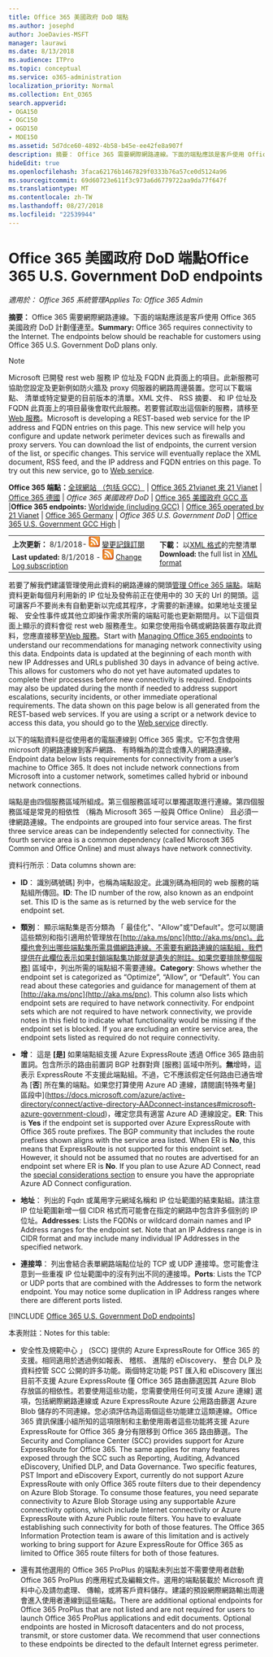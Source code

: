 ```yaml
---
title: Office 365 美國政府 DoD 端點
ms.author: josephd
author: JoeDavies-MSFT
manager: laurawi
ms.date: 8/13/2018
ms.audience: ITPro
ms.topic: conceptual
ms.service: o365-administration
localization_priority: Normal
ms.collection: Ent_O365
search.appverid:
- OGA150
- OGC150
- OGD150
- MOE150
ms.assetid: 5d7dce60-4892-4b58-b45e-ee42fe8a907f
description: 摘要： Office 365 需要網際網路連線。下面的端點應該是客戶使用 Office 365 美國政府 DoD 計劃僅連至。
hideEdit: true
ms.openlocfilehash: 3faca62176b1467829f0333b76a57ce0d5124a96
ms.sourcegitcommit: 69d60723e611f3c973a6d6779722aa9da77f647f
ms.translationtype: MT
ms.contentlocale: zh-TW
ms.lasthandoff: 08/27/2018
ms.locfileid: "22539944"
---
```

# <a name="office-365-us-government-dod-endpoints"></a><span data-ttu-id="64d6c-104">Office 365 美國政府 DoD 端點</span><span class="sxs-lookup"><span data-stu-id="64d6c-104">Office 365 U.S. Government DoD endpoints</span></span>

<span data-ttu-id="64d6c-105">*適用於： Office 365 系統管理*</span><span class="sxs-lookup"><span data-stu-id="64d6c-105">*Applies To: Office 365 Admin*</span></span>

 <span data-ttu-id="64d6c-p102">**摘要：** Office 365 需要網際網路連線。下面的端點應該是客戶使用 Office 365 美國政府 DoD 計劃僅連至。</span><span class="sxs-lookup"><span data-stu-id="64d6c-p102">**Summary:** Office 365 requires connectivity to the Internet. The endpoints below should be reachable for customers using Office 365 U.S. Government DoD plans only.</span></span>
  
> [!NOTE]
> <span data-ttu-id="64d6c-p103">Microsoft 已開發 rest web 服務 IP 位址及 FQDN 此頁面上的項目。此新服務可協助您設定及更新例如防火牆及 proxy 伺服器的網路周邊裝置。您可以下載端點、 清單或特定變更的目前版本的清單。XML 文件、 RSS 摘要、 和 IP 位址及 FQDN 此頁面上的項目最後會取代此服務。若要嘗試取出這個新的服務，請移至[Web 服務](managing-office-365-endpoints.md#webservice)。</span><span class="sxs-lookup"><span data-stu-id="64d6c-p103">Microsoft is developing a REST-based web service for the IP address and FQDN entries on this page. This new service will help you configure and update network perimeter devices such as firewalls and proxy servers. You can download the list of endpoints, the current version of the list, or specific changes. This service will eventually replace the XML document, RSS feed, and the IP address and FQDN entries on this page. To try out this new service, go to [Web service](managing-office-365-endpoints.md#webservice).</span></span>
  
 <span data-ttu-id="64d6c-113">**Office 365 端點：**[全球網站 （包括 GCC）](urls-and-ip-address-ranges.md) |  [Office 365 21vianet 來 21 Vianet](urls-and-ip-address-ranges-21vianet.md)  | [Office 365 德國](office-365-germany-endpoints.md) | *Office 365 美國政府 DoD* | [Office 365 美國政府 GCC 高](office-365-u-s-government-gcc-high-endpoints.md) |</span><span class="sxs-lookup"><span data-stu-id="64d6c-113">**Office 365 endpoints:** [Worldwide (including GCC)](urls-and-ip-address-ranges.md) | [Office 365 operated by 21 Vianet](urls-and-ip-address-ranges-21vianet.md)  | [Office 365 Germany](office-365-germany-endpoints.md) | *Office 365 U.S. Government DoD* | [Office 365 U.S. Government GCC High](office-365-u-s-government-gcc-high-endpoints.md) |</span></span>
  
|||
|:-----|:-----|
|<span data-ttu-id="64d6c-114">**上次更新：** 8/1/2018- ![RSS](media/5dc6bb29-25db-4f44-9580-77c735492c4b.png) [變更記錄訂閱](https://aka.ms/dodendpointrss)</span><span class="sxs-lookup"><span data-stu-id="64d6c-114">**Last updated:** 8/1/2018 - ![RSS](media/5dc6bb29-25db-4f44-9580-77c735492c4b.png) [Change Log subscription](https://aka.ms/dodendpointrss)</span></span> <br/> |<span data-ttu-id="64d6c-115">**下載：** 以[XML 格式](https://aka.ms/usdodendpoints)的完整清單</span><span class="sxs-lookup"><span data-stu-id="64d6c-115">**Download:** the full list in [XML format](https://aka.ms/usdodendpoints)</span></span> <br/> |
   
 <span data-ttu-id="64d6c-p104">若要了解我們建議管理使用此資料的網路連線的開頭[管理 Office 365 端點](managing-office-365-endpoints.md)。端點資料更新每個月利用新的 IP 位址及發佈前正在使用中的 30 天的 Url 的開頭。這可讓客戶不要尚未有自動更新以完成其程序，才需要的新連線。如果地址支援呈報、 安全性事件或其他立即操作需求所需的端點可能也更新期間月。以下這個頁面上顯示的資料會從 rest web 服務產生。如果您使用指令碼或網路裝置存取此資料，您應直接移至[Web 服務](managing-office-365-endpoints.md#webservice)。</span><span class="sxs-lookup"><span data-stu-id="64d6c-p104">Start with [Managing Office 365 endpoints](managing-office-365-endpoints.md) to understand our recommendations for managing network connectivity using this data. Endpoints data is updated at the beginning of each month with new IP Addresses and URLs published 30 days in advance of being active. This allows for customers who do not yet have automated updates to complete their processes before new connectivity is required. Endpoints may also be updated during the month if needed to address support escalations, security incidents, or other immediate operational requirements. The data shown on this page below is all generated from the REST-based web services. If you are using a script or a network device to access this data, you should go to the [Web service](managing-office-365-endpoints.md#webservice) directly.</span></span>

<span data-ttu-id="64d6c-p105">以下的端點資料是從使用者的電腦連線到 Office 365 需求。它不包含使用 microsoft 的網路連線到客戶網路、 有時稱為的混合或傳入的網路連線。</span><span class="sxs-lookup"><span data-stu-id="64d6c-p105">Endpoint data below lists requirements for connectivity from a user’s machine to Office 365. It does not include network connections from Microsoft into a customer network, sometimes called hybrid or inbound network connections.</span></span>

<span data-ttu-id="64d6c-p106">端點是由四個服務區域所組成。第三個服務區域可以單獨選取進行連線。第四個服務區域是常見的相依性 （稱為 Microsoft 365 一般與 Office Online） 且必須一律網路連線。</span><span class="sxs-lookup"><span data-stu-id="64d6c-p106">The endpoints are grouped into four service areas. The first three service areas can be independently selected for connectivity. The fourth service area is a common dependency (called Microsoft 365 Common and Office Online) and must always have network connectivity.</span></span>

<span data-ttu-id="64d6c-127">資料行所示︰</span><span class="sxs-lookup"><span data-stu-id="64d6c-127">Data columns shown are:</span></span>

- <span data-ttu-id="64d6c-p107">**ID**： 識別碼號碼] 列中，也稱為端點設定。此識別碼為相同的 web 服務的端點組所傳回。</span><span class="sxs-lookup"><span data-stu-id="64d6c-p107">**ID**: The ID number of the row, also known as an endpoint set. This ID is the same as is returned by the web service for the endpoint set.</span></span>

- <span data-ttu-id="64d6c-p108">**類別**： 顯示端點集是否分類為 「 最佳化"、"Allow"或"Default"。您可以閱讀這些類別和指引適用於管理放在[http://aka.ms/pnc](http://aka.ms/pnc)。此欄也會列出哪些端點集所需具備網路連線。不需要有網路連線的端點組，我們提供在此欄位表示如果封鎖端點集功能就是遺失的附註。如果您要排除整個服務] 區域中，列出所需的端點組不需要連線。</span><span class="sxs-lookup"><span data-stu-id="64d6c-p108">**Category**: Shows whether the endpoint set is categorized as “Optimize”, “Allow”, or “Default”. You can read about these categories and guidance for management of them at [http://aka.ms/pnc](http://aka.ms/pnc). This column also lists which endpoint sets are required to have network connectivity. For endpoint sets which are not required to have network connectivity, we provide notes in this field to indicate what functionality would be missing if the endpoint set is blocked. If you are excluding an entire service area, the endpoint sets listed as required do not require connectivity.</span></span>

- <span data-ttu-id="64d6c-p109">**增**： 這是 **[是]** 如果端點組支援 Azure ExpressRoute 透過 Office 365 路由前置詞。包含所示的路由前置詞 BGP 社群對齊 [服務] 區域中所列。**無**增時，這表示 ExpressRoute 不支援此端點組。不過，它不應該假定任何路由已通告增為 [**否**] 所在集的端點。如果您打算使用 Azure AD 連線，請閱讀[特殊考量] 區段中](https://docs.microsoft.com/azure/active-directory/connect/active-directory-AADconnect-instances#microsoft-azure-government-cloud)，確定您具有適當 Azure AD 連線設定。</span><span class="sxs-lookup"><span data-stu-id="64d6c-p109">**ER**: This is **Yes** if the endpoint set is supported over Azure ExpressRoute with Office 365 route prefixes. The BGP community that includes the route prefixes shown aligns with the service area listed. When ER is **No**, this means that ExpressRoute is not supported for this endpoint set. However, it should not be assumed that no routes are advertised for an endpoint set where ER is **No**. If you plan to use Azure AD Connect, read the [special considerations section](https://docs.microsoft.com/azure/active-directory/connect/active-directory-AADconnect-instances#microsoft-azure-government-cloud) to ensure you have the appropriate Azure AD Connect configuration.</span></span>

- <span data-ttu-id="64d6c-p110">**地址**： 列出的 Fqdn 或萬用字元網域名稱和 IP 位址範圍的結束點組。請注意 IP 位址範圍新增一個 CIDR 格式而可能會在指定的網路中包含許多個別的 IP 位址。</span><span class="sxs-lookup"><span data-stu-id="64d6c-p110">**Addresses**: Lists the FQDNs or wildcard domain names and IP Address ranges for the endpoint set. Note that an IP Address range is in CIDR format and may include many individual IP Addresses in the specified network.</span></span>
 
- <span data-ttu-id="64d6c-p111">**連接埠**： 列出會結合表單網路端點位址的 TCP 或 UDP 連接埠。您可能會注意到一些重複 IP 位址範圍中的沒有列出不同的連接埠。</span><span class="sxs-lookup"><span data-stu-id="64d6c-p111">**Ports**: Lists the TCP or UDP ports that are combined with the Addresses to form the network endpoint. You may notice some duplication in IP Address ranges where there are different ports listed.</span></span>
 
[!INCLUDE [Office 365 U.S. Government DoD endpoints](./includes/office-365-u.s.-government-dod-endpoints.md)]
  
<span data-ttu-id="64d6c-144">本表附註：</span><span class="sxs-lookup"><span data-stu-id="64d6c-144">Notes for this table:</span></span>

- <span data-ttu-id="64d6c-p112">安全性及規範中心 」 (SCC) 提供的 Azure ExpressRoute for Office 365 的支援。相同適用於透過例如報表、 稽核、 進階的 eDiscovery、 整合 DLP 及資料控管 SCC 公開的許多功能。兩個特定功能 PST 匯入和 eDiscovery 匯出目前不支援 Azure ExpressRoute 僅 Office 365 路由篩選因其 Azure Blob 存放區的相依性。若要使用這些功能，您需要使用任何可支援 Azure 連線] 選項，包括網際網路連線或 Azure ExpressRoute Azure 公用路由篩選 Azure Blob 儲存的不同連線。您必須評估為這兩個這些功能建立這類連線。Office 365 資訊保護小組所知的這項限制和主動使用兩者這些功能將支援 Azure ExpressRoute for Office 365 身分有限移到 Office 365 路由篩選。</span><span class="sxs-lookup"><span data-stu-id="64d6c-p112">The Security and Compliance Center (SCC) provides support for Azure ExpressRoute for Office 365. The same applies for many features exposed through the SCC such as Reporting, Auditing, Advanced eDiscovery, Unified DLP, and Data Governance. Two specific features, PST Import and eDiscovery Export, currently do not support Azure ExpressRoute with only Office 365 route filters due to their dependency on Azure Blob Storage. To consume those features, you need separate connectivity to Azure Blob Storage using any supportable Azure connectivity options, which include Internet connectivity or Azure ExpressRoute with Azure Public route filters. You have to evaluate establishing such connectivity for both of those features. The Office 365 Information Protection team is aware of this limitation and is actively working to bring support for Azure ExpressRoute for Office 365 as limited to Office 365 route filters for both of those features.</span></span>

- <span data-ttu-id="64d6c-p113">還有其他選用的 Office 365 ProPlus 的端點未列出並不需要使用者啟動 Office 365 ProPlus 的應用程式及編輯文件。選用的端點裝載於 Microsoft 資料中心及請勿處理、 傳輸，或將客戶資料儲存。建議的預設網際網路輸出周邊會進入使用者連線到這些端點。</span><span class="sxs-lookup"><span data-stu-id="64d6c-p113">There are additional optional endpoints for Office 365 ProPlus that are not listed and are not required for users to launch Office 365 ProPlus applications and edit documents. Optional endpoints are hosted in Microsoft datacenters and do not process, transmit, or store customer data. We recommend that user connections to these endpoints be directed to the default Internet egress perimeter.</span></span>
